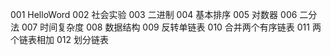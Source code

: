 001 HelloWord
002 社会实验
003 二进制
004 基本排序
005 对数器
006 二分法
007 时间复杂度
008 数据结构
009 反转单链表
010 合并两个有序链表
011 两个链表相加
012 划分链表
